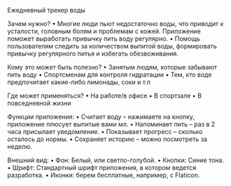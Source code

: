 Ежедневный трекер воды

Зачем нужно?
•	Многие люди пьют недостаточно воды, что приводит к усталости, головным болям и проблемам с кожей. Приложение поможет выработать привычку пить воду регулярно.
•	Помощь пользователям следить за количеством выпитой воды, формировать привычку регулярного питья и избегать обезвоживания.

Кому это может быть полезно?
•	Занятым людям, которые забывают пить воду
•	Спортсменам для контроля гидратации
•	Тем, кто воде предпочитает какие-либо лимонады, соки и т.п

Где может применяться?
•	На работе/в офисе
•	В спортзале
•	В повседневной жизни

Функции приложения:
•	Считает воду – нажимаете на кнопку, приложение плюсует выпитые вами мл.
•	Напоминает пить – раз в 2 часа присылает уведомление.
•	Показывает прогресс – сколько осталось до нормы.
•	Сохраняет историю – можно посмотреть за неделю.

Внешний вид:
•	Фон: Белый, или светло-голубой.
•	Кнопки: Синие тона.
•	Шрифт: Стандартный шрифт приложения, в котором ведется разработка.
•	Иконки: берем бесплатные, например, с Flaticon.
